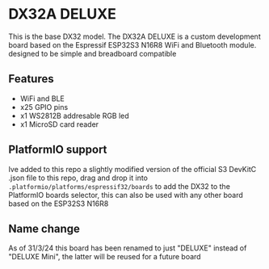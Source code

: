 # DX32A DELUXE
This is the base DX32 model. The DX32A DELUXE is a custom development board based on the Espressif ESP32S3 N16R8 WiFi and Bluetooth module. designed to be simple and breadboard compatible

## Features
- WiFi and BLE
- x25 GPIO pins
- x1 WS2812B addresable RGB led
- x1 MicroSD card reader


## PlatformIO support
Ive added to this repo a slightly modified version of the official S3 DevKitC .json file to this repo, drag and drop it into `.platformio/platforms/espressif32/boards` to add the DX32 to the PlatformIO boards selector, this can also be used with any other board based on the ESP32S3 N16R8

## Name change
As of 31/3/24 this board has been renamed to just "DELUXE" instead of "DELUXE Mini", the latter will be reused for a future board
